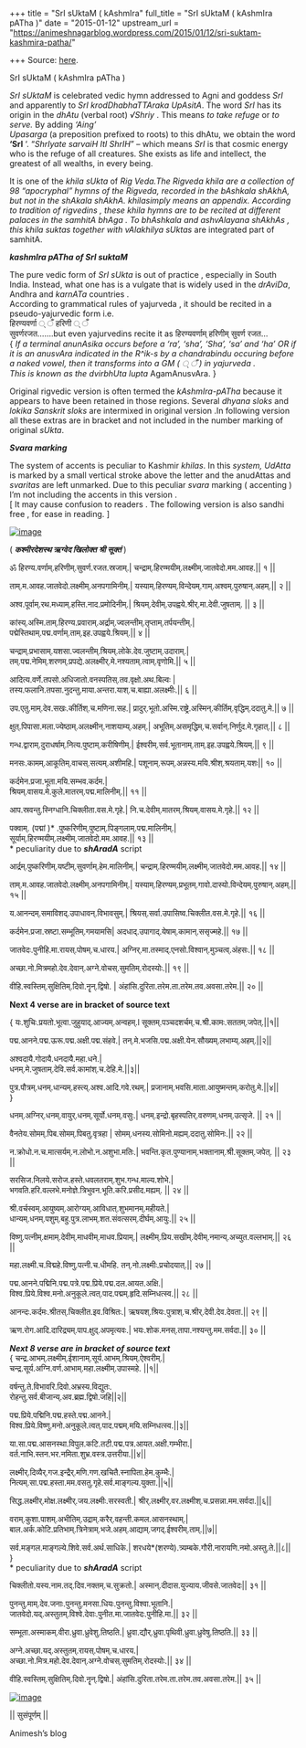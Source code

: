 +++
title = "SrI sUktaM ( kAshmIra"
full_title = "SrI sUktaM ( kAshmIra pATha )"
date = "2015-01-12"
upstream_url = "https://animeshnagarblog.wordpress.com/2015/01/12/sri-suktam-kashmira-patha/"

+++
Source: [here](https://animeshnagarblog.wordpress.com/2015/01/12/sri-suktam-kashmira-patha/).

SrI sUktaM ( kAshmIra pATha )

*SrI sUktaM* is celebrated vedic hymn addressed to Agni and
goddess *SrI* and apparently to *SrI krodDhabhaTTAraka UpAsitA*. The
word *SrI* has its origin in the *dhAtu* (verbal root) *√Shriy* . This
means *to take refuge* or *to serve.* By adding *‘Aing’*  
*Upasarga* (a preposition prefixed to roots) to this dhAtu, we obtain
the word **‘SrI** ‘. “*ShrIyate sarvaiH ItI ShrIH*” – which means *SrI*
is that cosmic energy who is the refuge of all creatures. She exists as
life and intellect, the greatest of all wealths, in every being.

It is one of the *khila sUkta* of *Rig Veda.*The *Rigveda khila* are a
collection of 98 “apocryphal” hymns of the Rigveda, recorded in the
*bAshkala shAkhA*, but not in the *shAkala shAkhA*. *khila*simply means
an appendix. According to tradition of *rigvedins* , these *khila hymns*
are to be recited at different palaces in the *samhitA bhAga* . To
*bhAshkala* and *ashvAlayana* *shAkhAs ,* this *khila suktas* together
wit*h vAlakhilya sUktas* are integrated part of samhitA.

***kashmIra pATha of SrI suktaM***

The pure vedic form of *SrI sUkta* is out of practice , especially in
South India. Instead, what one has is a vulgate that is widely used in
the *drAviDa*, Andhra and *karnATa* countries .  
According to grammatical rules of yajurveda , it should be recited in a
pseudo-yajurvedic form i.e.  
हिरण्यवर्णा ् ँ हरिणी ् ँ  
सुवर्णरजत…….but even yajurvedins recite it as हिरण्यवर्णाम् हरिणीम्
सुवर्ण रजत…  
{ *If a terminal anunAsika occurs before a ‘ra’, ‘sha’, ‘Sha’, ‘sa’ and
‘ha’ OR if it is an anusvAra indicated in the R^ik-s by a chandrabindu
occuring before a naked vowel, then it transforms into a GM ( ् ँ ) in
yajurveda .*  
*This is known as the* *dvirbhUta lupta* AgamAnusvAra. }

Original rigvedic version is often termed the *kAshmIra-pATha* because
it appears to have been retained in those regions. Several *dhyana
sloks* and *lokika Sanskrit sloks* are intermixed in original version
.In following version all these extras are in bracket and not included
in the number marking of original *sUkta*.

***Svara marking***

The system of accents is peculiar to Kashmir *khilas*. In this *system,
UdAtta* is marked by a small vertical stroke above the letter and the
anudAttas and *svaritas* are left unmarked. Due to this peculiar *svara*
marking ( accenting ) I’m not including the accents in this version .  
\[ It may cause confusion to readers . The following version is also
sandhi free , for ease in reading. \]

[![image](https://animeshnagarblog.files.wordpress.com/2015/01/wpid-img_20141202_180018.jpg?w=700 "IMG_20141202_180018.JPG")](https://animeshnagarblog.files.wordpress.com/2015/01/wpid-img_20141202_180018.jpg)

( ***कश्मीरदेशस्थ ऋग्वेद खिलोक्त*** ***श्री सूक्तं*** )

ॐ हिरण्य.वर्णाम्.हरिणीम्.सुवर्ण.रजत.स्रजाम्.\|
चन्द्राम्.हिरण्मयीम्.लक्ष्मीम्.जातवेदो.मम.आवह.\|\| १ \|\|

ताम्.म.आवह.जातवेदो.लक्ष्मीम्.अनपगामिनीम्.\|
यस्याम्.हिरण्यम्.विन्देयम्.गाम्.अश्वम्.पुरुषान्.अहम्.\|\| २ \|\|

अश्व.पूर्वाम्.रथ.मध्याम्.हस्ति.नाद.प्रमोदिनीम्.\|
श्रियम्.देवीम्.उपह्वये.श्रीर्.मा.देवी.जुषताम्. \|\| ३ \|\|

कांस्य्.अस्मि.ताम्.हिरण्य.प्रवाराम्.अर्द्राम्.ज्वलन्तीम्.तृप्ताम्.तर्पयन्तीम्.\|
पद्मेस्तिथाम्.पद्म.वर्णाम्.ताम्.इह.उपह्वये.श्रियम्.\|\| ४ \|\|

चन्द्राम्.प्रभासाम्.यशसा.ज्वलन्तीम्.श्रियम्.लोके.देव.जुष्टाम्.उदाराम्.\|  
तम्.पद्म.नेमिम्.शरणम्.प्रपद्ये.अलक्ष्मीर्.मे.नश्यताम्.त्वाम्.वृणोमि.\|\|
५ \|\|

आदित्य.वर्णे.तपसो.अधिजातो.वनस्पतिस्.तव.वृक्षो.अथ.बिल्वः \|
तस्य.फलानि.तपसा.नुदन्तु.माया.अन्तरा.याश्.च.बाह्या.अलक्ष्मीः.\|\| ६ \|\|

उप.एतु.माम्.देव.सखः.कीर्तिश्.च.मणिना.सह.\|
प्रादुर्.भूतो.अस्मि.राष्ट्रे.अस्मिन्.कीर्तिम्.वृद्धिम्.ददातु.मे.\|\| ७
\|\|

क्षुत्.पिपासा.मला.ज्येष्ठाम्.अलक्ष्मीन्.नाशयाम्य्.अहम्.\|
अभूतिम्.असमृद्धिम्.च.सर्वान्.निर्णुद.मे.गृहात्.\|\| ८ \|\|

गन्ध.द्वाराम्.दुराधर्षाम्.नित्य.पुष्टाम्.करीषिणीम्.\|
ईश्वरीम्.सर्व.भूतानाम्.ताम्.इह.उपह्वये.श्रियम्.\|\| ९ \|\|

मनसः.कामम्.आकूतिम्.वाचस्.सत्यम्.अशीमहि.\|
पशूनाम्.रूपम्.अन्नस्य.मयि.श्रीश्.श्रयताम्.यशः\|\| १० \|\|

कर्दमेन.प्रजा.भूता.मयि.सम्भव.कर्दम.\|  
श्रियम्.वासय.मे.कुले.मातरम्.पद्म.मालिनीम्.\|\| ११ \|\|

आप.स्रवन्तु.स्निग्धानि.चिक्लीता.वस.मे.गृहे.\|
नि.च.देवीम्.मातरम्.श्रियम्.वासय.मे.गृहे.\|\| १२ \|\|

पक्वाम्. (पद्मां )\* .पुष्करिणीम्.पुष्टाम्.पिङ्गलाम्.पद्म.मालिनीम्.\|
सूर्याम्.हिरण्मयीम्.लक्ष्मीम्.जातवेदो.मम.आवह.\|\| १३ \|\|  
\* peculiarity due to ***shAradA*** script

आर्द्रम्.पुष्करिणीम्.यष्टीम्.सुवर्णाम्.हेम.मालिनीम्.\|
चन्द्राम्.हिरण्मयीम्.लक्ष्मीम्.जातवेदो.मम.आवह.\|\| १४ \|\|

ताम्.म.आवह.जातवेदो.लक्ष्मीम्.अनपगामिनीम्.\|
यस्याम्.हिरण्यम्.प्रभूतम्.गावो.दास्यो.विन्देयम्.पुरुषान्.अहम्.\|\| १५
\|\|

य.आनन्दम्.समाविशद्.उपाधावन्.विभावसुम्.\|
श्रियस्.सर्वा.उपासिष्व.चिक्लीत.वस.मे.गृहे.\|\| १६ \|\|

कर्दमेन.प्रजा.स्रष्टा.सम्भूतिम्.गमयामसि\|
अदधाद्.उपागाद्.येषाम्.कामान्.ससृज्महे.\|\| १७ \|\|

जातवेदः.पुनीहि.मा.रायस्.पोषम्.च.धारय.\|
अग्निर्.मा.तस्माद्.एनसो.विश्वान्.मुञ्चत्व्.अंहसः.\|\| १८ \|\|

अच्छा.नो.मित्रमहो.देव.देवान्.अग्ने.वोचस्.सुमतिम्.रोदस्योः.\|\| १९ \|\|

वीहि.स्वस्तिम्.सुक्षितिम्.दिवो.नॄन्.द्विषो. \|
अंहांसि.दुरिता.तरेम.ता.तरेम.तव.अवसा.तरेम.\|\| २० \|\|

****Next 4 verse are in bracket of source text****

{ यः.शुचिः.प्रयतो.भूत्वा.जुहुयाद्.आज्यम्.अन्वहम्.l
सूक्तम्.पञ्चदशर्चम्.च.श्री.कामः.सततम्.जपेत्.\|\|१\|\|

पद्म.आनने.पद्म.ऊरू.पद्म.अक्षी.पद्म.संहवे.\|
तन्.मे.भजसि.पद्म.अक्षी.येन.सौख्यम्.लभाम्य्.अहम्.\|\|२\|\|

अश्वदायै.गोदायै.धनदायै.महा.धने.\|  
धनम्.मे.जुषताम्.देवि.सर्व.कामांश्.च.देहि.मे.\|\|३\|\|

पुत्र.पौत्रम्.धनम्.धान्यम्.हस्त्य्.अश्व.आदि.गवे.रथम्.\|
प्रजानाम्.भवसि.माता.आयुष्मन्तम्.करोतु.मे.\|\|४\|\|  
}

धनम्.अग्निर्.धनम्.वायुर्.धनम्.सूर्यो.धनम्.वसुः.\|
धनम्.इन्द्रो.बृहस्पतिर्.वरुणम्.धनम्.उत्सृजे. \|\| २१ \|\|

वैनतेय.सोमम्.पिब.सोमम्.पिबतु.वृत्रहा \|
सोमम्.धनस्य.सोमिनो.मह्यम्.ददातु.सोमिनः.\|\| २२ \|\|

न.क्रोधो.न.च.मात्सर्यम्.न.लोभो.न.अशुभा.मतिः.\|
भवन्ति.कृत.पुण्यानाम्.भक्तानाम्.श्री.सूक्तम्.जपेत्. \|\| २३ \|\|

सरसिज.निलये.सरोज.हस्ते.धवलतराम्.शुभ.गन्ध.माल्य.शोभे.\|  
भगवति.हरि.वल्लभे.मनोज्ञे.त्रिभुवन.भूति.करि.प्रसीद.मह्यम्. \|\| २४ \|\|

श्री.वर्चस्वम्.आयुष्यम्.आरोग्यम्.आविधात्.शुभमानम्.महीयते.\|
धान्यम्.धनम्.पशुम्.बहु.पुत्र.लाभम्.शत.संवत्सरम्.दीर्घम्.आयुः.\|\| २५
\|\|

विष्णु.पत्नीम्.क्षमाम्.देवीम्.माधवीम्.माधव.प्रियाम्.\|
लक्ष्मीम्.प्रिय.सखीम्.देवीम्.नमान्य्.अच्युत.वल्लभाम्.\|\| २६ \|\|

महा.लक्ष्मी.च.विद्महे.विष्णु.पत्नी.च.धीमहि.
तन्.नो.लक्ष्मीः.प्रचोदयात्.\|\| २७ \|\|

पद्म.आनने.पद्मिनि.पद्म.पत्रे.पद्म.प्रिये.पद्म.दल.आयत.अक्षि.\|
विश्व.प्रिये.विश्व.मनो.अनुकूले.त्वत्.पाद.पद्मम्.हृदि.सम्निधत्स्व.\|\| २८
\|\|

आनन्दः.कर्दमः.श्रीतस्.चिक्लीत.इव.विश्रितः.\|
ऋषयश्.श्रियः.पुत्राश्.च.श्रीर्.देवी.देव.देवता.\|\| २९ \|\|

ऋण.रोग.आदि.दारिद्र्यम्.पाप.क्षुद्.अपमृत्यवः.\|
भयः.शोक.मनस्.तापा.नश्यन्तु.मम.सर्वदा.\|\| ३० \|\|

***Next 8 verse are in bracket of source text***  
{ चन्द्र.आभम्.लक्ष्मीम्.ईशानाम्.सूर्य.आभम्.श्रियम्.ऐश्वरीम्.\|  
चन्द्र.सूर्य.अग्नि.वर्ण.आभाम्.महा.लक्ष्मीम्.उपास्महे. \|\|१\|\|

वर्षन्तु.ते.विभावरि.दिवो.अभ्रस्य.विद्युतः.  
रोहन्तु.सर्व.बीजान्य्.अव.ब्रह्म.द्विषो.जहि\|\|२\|\|

पद्म.प्रिये.पद्मिनि.पद्म.हस्ते.पद्म.आनने.\|  
विश्व.प्रिये.विष्णु.मनो.अनुकूले.त्वत्.पाद.पद्मम्.मयि.सम्निधत्स्व.\|\|३\|\|

या.सा.पद्म.आसनस्था.विपुल.कटि.तटी.पद्म.पत्र.आयत.अक्षी.गम्भीरा.\|
वर्त.नाभि.स्तन.भर.नमिता.शुभ्र.वस्त्र.उत्तरीया.\|\|४\|\|

लक्ष्मीर्.दिव्यैर्.गज.इन्द्रैर्.मणि.गण.खचितै.स्नापिता.हेम.कुम्भैः.\|  
नित्यम्.सा.पद्म.हस्ता.मम.वसतु.गृहे.सर्व.माङ्गल्य.युक्ता.\|\|५\|\|

सिद्ध.लक्ष्मीर्.मोक्ष.लक्ष्मीर्.जय.लक्ष्मीः.सरस्वती.\|
श्रीर्.लक्ष्मीर्.वर.लक्ष्मीश्.च.प्रसन्ना.मम.सर्वदा.\|\|६\|\|

वराम्.कुशा.पाशम्.अभीतिम्.उद्राम्.करैर्.वहन्ती.कमल.आसनस्थाम्.\|
बाल.अर्क.कोटि.प्रतिभाम्.त्रिनेत्राम्.भजे.अहम्.आद्याम्.जगद्.ईश्वरीम्.ताम्.\|\|७\|\|

सर्व.मङ्गल.माङ्गल्ये.शिवे.सर्व.अर्थ.साधिके.\|
शरधये\*(शरण्ये).त्र्यम्बके.गौरी.नारायणि.नमो.अस्तु.ते.\|\|८\|\|  
}  
\* peculiarity due to ***shAradA*** script

चिक्लीतो.यस्य.नाम.तद्.दिव.नक्तम्.च.सुक्रतो.\|
अस्मान्.दीदास.युज्याय.जीवसे.जातवेदः\|\| ३१ \|\|

पुनन्तु.माम्.देव.जनाः.पुनन्तु.मनसा.धियः.पुनन्तु.विश्वा.भूतानि.\|
जातवेदो.यद्.अस्तुतम्.विश्वे.देवाः.पुनीत.मा.जातवेदः.पुनीहि.मा.\|\| ३२
\|\|

सम्भूता.अस्माकम्.वीरा.ध्रुवा.ध्रुवेशु.तिष्ठति.\|
ध्रुवा.द्यौर्.ध्रुवा.पृथिवी.ध्रुवा.ध्रुवेषु.तिष्ठति.\|\| ३३ \|\|

अग्ने.अच्छा.यद्.अस्तुतम्.रायस्.पोषम्.च.धारय.\|
अच्छा.नो.मित्र.महो.देव.देवान्.अग्ने.वोचस्.सुमतिम्.रोदस्योः.\|\| ३४ \|\|

वीहि.स्वस्तिम्.सुक्षितिम्.दिवो.नॄन्.द्विषो.\|
अंहांसि.दुरिता.तरेम.ता.तरेम.तव.अवसा.तरेम.\|\| ३५ \|\|

[![image](https://animeshnagarblog.files.wordpress.com/2015/01/wpid-img_20150112_2219351.jpg?w=700 "IMG_20150112_221935.JPG")](https://animeshnagarblog.files.wordpress.com/2015/01/wpid-img_20150112_2219351.jpg)

 \|\| सुसंपूर्णम् \|\|

Animesh’s blog

